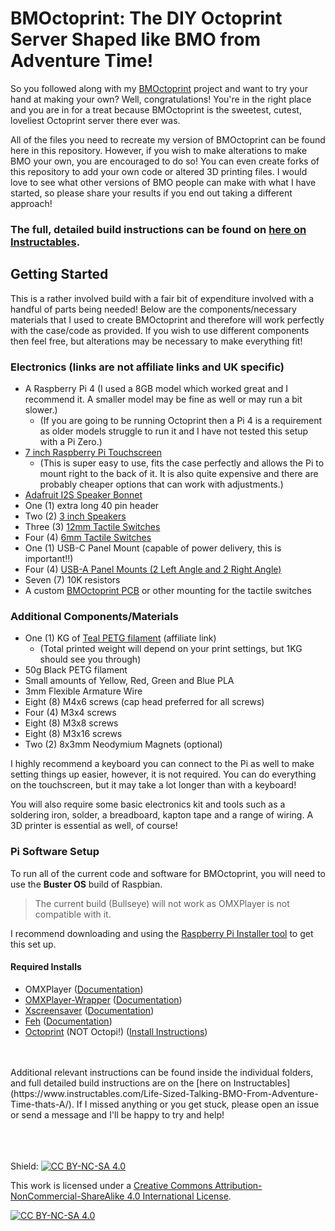 # BMOctoprint: The DIY Octoprint Server Shaped like BMO from Adventure Time!

So you followed along with my [BMOctoprint](https://katzcreates.com/portfolio/bmoctoprint) project and want to try your hand at making your own? Well, congratulations! You're in the right place and you are in for a treat because BMOctoprint is the sweetest, cutest, loveliest Octoprint server there ever was. 

All of the files you need to recreate my version of BMOctoprint can be found here in this repository. However, if you wish to make alterations to make BMO your own, you are encouraged to do so! You can even create forks of this repository to add your own code or altered 3D printing files. I would love to see what other versions of BMO people can make with what I have started, so please share your results if you end out taking a different approach!

### The full, detailed build instructions can be found on [here on Instructables](https://www.instructables.com/Life-Sized-Talking-BMO-From-Adventure-Time-thats-A/).

## Getting Started

This is a rather involved build with a fair bit of expenditure involved with a handful of parts being needed! Below are the components/necessary materials that I used to create BMOctoprint and therefore will work perfectly with the case/code as provided. If you wish to use different components then feel free, but alterations may be necessary to make everything fit!

### Electronics (links are not affiliate links and UK specific)
- A Raspberry Pi 4 (I used a 8GB model which worked great and I recommend it. A smaller model may be fine as well or may run a bit slower.)
   - (If you are going to be running Octoprint then a Pi 4 is a requirement as older models struggle to run it and I have not tested this setup with a Pi Zero.)
- [7 inch Raspberry Pi Touchscreen](https://shop.pimoroni.com/products/raspberry-pi-7-touchscreen-display-with-frame?variant=2677960835082)
   - (This is super easy to use, fits the case perfectly and allows the Pi to mount right to the back of it. It is also quite expensive and there are probably cheaper options that can work with adjustments.)
- [Adafruit I2S Speaker Bonnet](https://shop.pimoroni.com/products/adafruit-i2s-3w-stereo-speaker-bonnet-for-raspberry-pi-mini-kit?variant=34945052618)
- One (1) extra long 40 pin header
- Two (2) [3 inch Speakers](https://shop.pimoroni.com/products/3-speaker-4-3w?variant=380549926)
- Three (3) [12mm Tactile Switches](https://shop.pimoroni.com/products/tactile-switches?variant=372242669)
- Four (4) [6mm Tactile Switches](https://shop.pimoroni.com/products/tactile-switches?variant=372242667)
- One (1) USB-C Panel Mount (capable of power delivery, this is important!!)
- Four (4) [USB-A Panel Mounts (2 Left Angle and 2 Right Angle)](https://www.ebay.co.uk/itm/232860372185)
- Seven (7) 10K resistors
- A custom [BMOctoprint PCB](https://www.pcbway.com/project/shareproject/BMOctoprint_Buttons_PCB_2d7beb47.html) or other mounting for the tactile switches

### Additional Components/Materials
- One (1) KG of [Teal PETG filament](https://eu.polymaker.com/product/polylite-petg/?aff=44) (affiliate link)
   - (Total printed weight will depend on your print settings, but 1KG should see you through)
- 50g Black PETG filament
- Small amounts of Yellow, Red, Green and Blue PLA
- 3mm Flexible Armature Wire
- Eight (8) M4x6 screws (cap head preferred for all screws)
- Four (4) M3x4 screws
- Eight (8) M3x8 screws
- Eight (8) M3x16 screws
- Two (2) 8x3mm Neodymium Magnets (optional)

I highly recommend a keyboard you can connect to the Pi as well to make setting things up easier, however, it is not required. You can do everything on the touchscreen, but it may take a lot longer than with a keyboard!

You will also require some basic electronics kit and tools such as a soldering iron, solder, a breadboard, kapton tape and a range of wiring. A 3D printer is essential as well, of course!
<br/>

### Pi Software Setup

To run all of the current code and software for BMOctoprint, you will need to use the **Buster OS** build of Raspbian. 
> The current build (Bullseye) will not work as OMXPlayer is not compatible with it. 

I recommend downloading and using the [Raspberry Pi Installer tool](https://www.raspberrypi.com/software/) to get this set up. 

#### Required Installs
- OMXPlayer ([Documentation](https://github.com/popcornmix/omxplayer))
- [OMXPlayer-Wrapper](https://pypi.org/project/omxplayer-wrapper/) ([Documentation](https://python-omxplayer-wrapper.readthedocs.io/en/latest/#))
- [Xscreensaver](https://www.jwz.org/xscreensaver/) ([Documentation](https://linux.die.net/man/1/xscreensaver-command))
- [Feh](https://feh.finalrewind.org/) ([Documentation](https://man.finalrewind.org/1/feh/))
- [Octoprint](https://octoprint.org/) (NOT Octopi!) ([Install Instructions](https://community.octoprint.org/t/setting-up-octoprint-on-a-raspberry-pi-running-raspberry-pi-os-debian/2337))

<br/>
<br/>
Additional relevant instructions can be found inside the individual folders, and full detailed build instructions are on the [here on Instructables](https://www.instructables.com/Life-Sized-Talking-BMO-From-Adventure-Time-thats-A/). If I missed anything or you get stuck, please open an issue or send a message and I'll be happy to try and help!
<br/>
<br/>
<br/>
<br/>


Shield: [![CC BY-NC-SA 4.0][cc-by-nc-sa-shield]][cc-by-nc-sa]

This work is licensed under a
[Creative Commons Attribution-NonCommercial-ShareAlike 4.0 International License][cc-by-nc-sa].

[![CC BY-NC-SA 4.0][cc-by-nc-sa-image]][cc-by-nc-sa]

[cc-by-nc-sa]: http://creativecommons.org/licenses/by-nc-sa/4.0/
[cc-by-nc-sa-image]: https://licensebuttons.net/l/by-nc-sa/4.0/88x31.png
[cc-by-nc-sa-shield]: https://img.shields.io/badge/License-CC%20BY--NC--SA%204.0-lightgrey.svg
